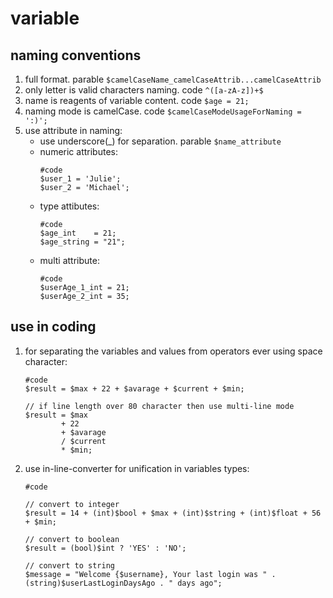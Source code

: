 variable
========

naming conventions
------------------
 1. full format.                            parable `$camelCaseName_camelCaseAttrib...camelCaseAttrib`
 2. only letter is valid characters naming. code `^([a-zA-z])+$`
 3. name is reagents of variable content.   code `$age = 21;`
 4. naming mode is camelCase.               code `$camelCaseModeUsageForNaming = ':)';`
 5. use attribute in naming:
    - use underscore(_) for separation.     parable `$name_attribute` 
    - numeric attributes:
        ```
        #code
        $user_1 = 'Julie';
        $user_2 = 'Michael';
        ```
    - type attibutes:
        ```
        #code
        $age_int    = 21;
        $age_string = "21";
        ```
    - multi attribute:
        ```
        #code
        $userAge_1_int = 21;
        $userAge_2_int = 35;
        ```

use in coding
-------------
 1. for separating the variables and values from operators ever using space character:
    ```
    #code
    $result = $max + 22 + $avarage + $current + $min;

    // if line length over 80 character then use multi-line mode
    $result = $max
            + 22
            + $avarage
            / $current
            * $min;
    ```
 2. use in-line-converter for unification in variables types:
    ```
    #code

    // convert to integer
    $result = 14 + (int)$bool + $max + (int)$string + (int)$float + 56 + $min;

    // convert to boolean
    $result = (bool)$int ? 'YES' : 'NO';

    // convert to string
    $message = "Welcome {$username}, Your last login was " . (string)$userLastLoginDaysAgo . " days ago";
    ```